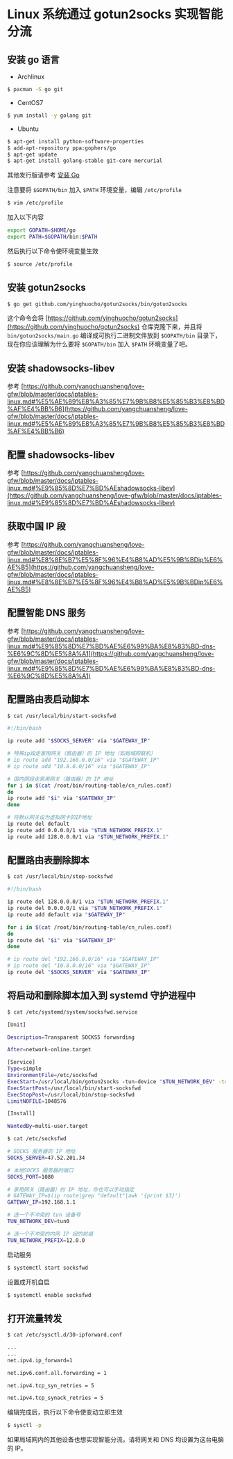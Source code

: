 # Linux 系统通过 gotun2socks 实现智能分流

## 安装 go 语言

+ Archlinux

```bash
$ pacman -S go git
```

+ CentOS7

```bash
$ yum install -y golang git
```

+ Ubuntu

```bash
$ apt-get install python-software-properties
$ add-apt-repository ppa:gophers/go
$ apt-get update
$ apt-get install golang-stable git-core mercurial
```

其他发行版请参考 [安装 Go](https://github.com/astaxie/build-web-application-with-golang/blob/master/zh/01.1.md)

注意要将 `$GOPATH/bin` 加入 `$PATH` 环境变量，编辑 `/etc/profile`

```bash
$ vim /etc/profile 
```

加入以下内容

```bash
export GOPATH=$HOME/go
export PATH=$GOPATH/bin:$PATH
```

然后执行以下命令使环境变量生效

```bash
$ source /etc/profile
```

## 安装 gotun2socks

```bash
$ go get github.com/yinghuocho/gotun2socks/bin/gotun2socks
```

这个命令会将 [https://github.com/yinghuocho/gotun2socks](https://github.com/yinghuocho/gotun2socks) 仓库克隆下来，并且将 `bin/gotun2socks/main.go` 编译成可执行二进制文件放到 `$GOPATH/bin` 目录下，现在你应该理解为什么要将 `$GOPATH/bin` 加入 `$PATH` 环境变量了吧。

## 安装 shadowsocks-libev

参考 [https://github.com/yangchuansheng/love-gfw/blob/master/docs/iptables-linux.md#%E5%AE%89%E8%A3%85%E7%9B%B8%E5%85%B3%E8%BD%AF%E4%BB%B6](https://github.com/yangchuansheng/love-gfw/blob/master/docs/iptables-linux.md#%E5%AE%89%E8%A3%85%E7%9B%B8%E5%85%B3%E8%BD%AF%E4%BB%B6)

## 配置 shadowsocks-libev

参考 [https://github.com/yangchuansheng/love-gfw/blob/master/docs/iptables-linux.md#%E9%85%8D%E7%BD%AEshadowsocks-libev](https://github.com/yangchuansheng/love-gfw/blob/master/docs/iptables-linux.md#%E9%85%8D%E7%BD%AEshadowsocks-libev)

## 获取中国 IP 段

参考 [https://github.com/yangchuansheng/love-gfw/blob/master/docs/iptables-linux.md#%E8%8E%B7%E5%8F%96%E4%B8%AD%E5%9B%BDip%E6%AE%B5](https://github.com/yangchuansheng/love-gfw/blob/master/docs/iptables-linux.md#%E8%8E%B7%E5%8F%96%E4%B8%AD%E5%9B%BDip%E6%AE%B5)

## 配置智能 DNS 服务

参考 [https://github.com/yangchuansheng/love-gfw/blob/master/docs/iptables-linux.md#%E9%85%8D%E7%BD%AE%E6%99%BA%E8%83%BD-dns-%E6%9C%8D%E5%8A%A1](https://github.com/yangchuansheng/love-gfw/blob/master/docs/iptables-linux.md#%E9%85%8D%E7%BD%AE%E6%99%BA%E8%83%BD-dns-%E6%9C%8D%E5%8A%A1)

## 配置路由表启动脚本

```bash
$ cat /usr/local/bin/start-socksfwd

#!/bin/bash

ip route add "$SOCKS_SERVER" via "$GATEWAY_IP"

# 特殊ip段走家用网关（路由器）的 IP 地址（如局域网联机）
# ip route add "192.168.0.0/16" via "$GATEWAY_IP"
# ip route add "10.8.0.0/16" via "$GATEWAY_IP"

# 国内网段走家用网关（路由器）的 IP 地址
for i in $(cat /root/bin/routing-table/cn_rules.conf)
do
ip route add "$i" via "$GATEWAY_IP"
done

# 将默认网关设为虚拟网卡的IP地址
ip route del default
ip route add 0.0.0.0/1 via "$TUN_NETWORK_PREFIX.1"
ip route add 128.0.0.0/1 via "$TUN_NETWORK_PREFIX.1"
```

## 配置路由表删除脚本

```bash
$ cat /usr/local/bin/stop-socksfwd

#!/bin/bash

ip route del 128.0.0.0/1 via "$TUN_NETWORK_PREFIX.1"
ip route del 0.0.0.0/1 via "$TUN_NETWORK_PREFIX.1"
ip route add default via "$GATEWAY_IP"

for i in $(cat /root/bin/routing-table/cn_rules.conf)
do
ip route del "$i" via "$GATEWAY_IP"
done

# ip route del "192.168.0.0/16" via "$GATEWAY_IP"
# ip route del "10.8.0.0/16" via "$GATEWAY_IP"
ip route del "$SOCKS_SERVER" via "$GATEWAY_IP"
```

## 将启动和删除脚本加入到 systemd 守护进程中

```bash
$ cat /etc/systemd/system/socksfwd.service

[Unit]

Description=Transparent SOCKS5 forwarding

After=network-online.target

[Service]
Type=simple
EnvironmentFile=/etc/socksfwd
ExecStart=/usr/local/bin/gotun2socks -tun-device "$TUN_NETWORK_DEV" -tun-address "$TUN_NETWORK_PREFIX.2" -tun-gw "$TUN_NETWORK_PREFIX.1" -local-socks-addr "127.0.0.1:$SOCKS_PORT"
ExecStartPost=/usr/local/bin/start-socksfwd
ExecStopPost=/usr/local/bin/stop-socksfwd
LimitNOFILE=1048576

[Install]

WantedBy=multi-user.target
```

```bash
$ cat /etc/socksfwd

# SOCKS 服务器的 IP 地址
SOCKS_SERVER=47.52.201.34

# 本地SOCKS 服务器的端口
SOCKS_PORT=1080

# 家用网关（路由器）的 IP 地址，你也可以手动指定
# GATEWAY_IP=$(ip route|grep "default"|awk '{print $3}')
GATEWAY_IP=192.168.1.1

# 选一个不冲突的 tun 设备号
TUN_NETWORK_DEV=tun0

# 选一个不冲突的内网 IP 段的前缀
TUN_NETWORK_PREFIX=12.0.0
```

启动服务

```bash
$ systemctl start socksfwd
```

设置成开机自启

```bash
$ systemctl enable socksfwd
```

## 打开流量转发

```bash
$ cat /etc/sysctl.d/30-ipforward.conf

...
...
net.ipv4.ip_forward=1

net.ipv6.conf.all.forwarding = 1

net.ipv4.tcp_syn_retries = 5

net.ipv4.tcp_synack_retries = 5
```

编辑完成后，执行以下命令使变动立即生效

```bash
$ sysctl -p
```

如果局域网内的其他设备也想实现智能分流，请将网关和 DNS 均设置为这台电脑的 IP。
